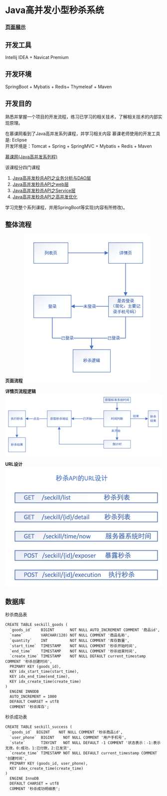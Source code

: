 # Java高并发小型秒杀系统
### [页面展示]()

## 开发工具
Intellij IDEA + Navicat Premium

## 开发环境
SpringBoot + Mybatis + Redis+ Thymeleaf + Maven

##  开发目的
熟悉并掌握一个项目的开发流程，练习已学习的相关技术，了解相关技术的内部实现原理。

在慕课网看到了Java高并发系列课程，并学习相关内容
慕课老师使用的开发工具是: Eclipse  
开发环境是：Tomcat + Spring + SpringMVC + Mybatis + Redis + Maven

[慕课网(Java高并发系列程)](http://www.imooc.com/u/2145618/courses?sort=publish)

该课程分四门课程
1. [Java高并发秒杀API之业务分析与DAO层](http://www.imooc.com/learn/587)
2. [Java高并发秒杀API之web层](http://www.imooc.com/learn/630)
3. [Java高并发秒杀API之Service层](http://www.imooc.com/learn/631)
4. [Java高并发秒杀API之高并发优化](http://www.imooc.com/learn/632)
    
学习完整个系列课程，并用SpringBoot等实现(内容有所修改)。

## 整体流程

__页面流程__
![URL设计](/src/main/resources/流程/页面流程.png)

__详情页流程逻辑__
![URL设计](/src/main/resources/流程/详情页流程逻辑.png)

__URL设计__
![URL设计](/src/main/resources/流程/URL设计.png)


## 数据库
秒杀商品表
```mysql
CREATE TABLE seckill_goods (
  `goods_id`    BIGINT       NOT NULL AUTO_INCREMENT COMMENT '商品id',
  `name`        VARCHAR(120) NOT NULL COMMENT '商品名称',
  `quantity`    INT          NOT NULL COMMENT '库存数量',
  `start_time`  TIMESTAMP    NOT NULL COMMENT '秒杀开始时间',
  `end_time`    TIMESTAMP    NOT NULL COMMENT '秒杀结束时间',
  `create_time` TIMESTAMP    NOT NULL DEFAULT current_timestamp COMMENT '秒杀创建时间',
  PRIMARY KEY (goods_id),
  KEY idx_start_time(start_time),
  KEY idx_end_time(end_time),
  KEY idx_create_time(create_time)
)
  ENGINE INNODB
  AUTO_INCREMENT = 1000
  DEFAULT CHARSET = utf8
  COMMENT '秒杀库存';
```
秒杀成功表
```mysql
CREATE TABLE seckill_success (
  `goods_id`  BIGINT    NOT NULL COMMENT '秒杀商品id',
  `user_phone`  BIGINT    NOT NULL COMMENT '用户手机号',
  `state`       TINYINT   NOT NULL DEFAULT -1 COMMENT '状态表示：-1:表示无效，0:成功，1:已付款，2:已发货',
  `create_time` TIMESTAMP NOT NULL DEFAULT current_timestamp COMMENT '创建时间',
  PRIMARY KEY (goods_id, user_phone),
  KEY idex_create_time(create_time)
)
  ENGINE InnoDB
  DEFAULT CHARSET = utf8
  COMMENT '秒杀成功明细表';
```
